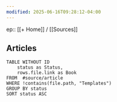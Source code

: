 ```yaml
---
modified: 2025-06-16T09:28:12-04:00
---
```

ep:: [[+ Home]] / [[Sources]] 

## Articles

```dataview
TABLE WITHOUT ID
	status as Status,
	rows.file.link as Book
FROM  #source/article 
WHERE !contains(file.path, "Templates")
GROUP BY status
SORT status ASC
```
